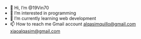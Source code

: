 - 👋 Hi, I’m @19Vin70
- 👀 I’m interested in programming
- 🌱 I’m currently learning web development
- 📫 How to reach me 
      Gmail account
         alqasimquillo@gmail.com
         xiaoalqasim@gmail.com


<!---
19Vin70/19Vin70 is a ✨ special ✨ repository because its `README.md` (this file) appears on your GitHub profile.
You can click the Preview link to take a look at your changes.
--->
